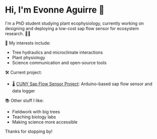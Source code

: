 # Hi, I'm Evonne Aguirre 👋

I'm a PhD student studying plant ecophysiology, currently working on designing and deploying a low-cost sap flow sensor for ecosystem research. 🌳💧

🔬 My interests include:
- Tree hydraulics and microclimate interactions
- Plant physiology
- Science communication and open-source tools

🛠 Current project:
- 🌡 [CUNY Sap Flow Sensor Project](https://github.com/eaguirre12/CUNY-Js5): Arduino-based sap flow sensor and data logger

📚 Other stuff I like:
- Fieldwork with big trees
- Teaching biology labs
- Making science more accessible

Thanks for stopping by!

<!---
eaguirre12/eaguirre12 is a ✨ special ✨ repository because its `README.md` (this file) appears on your GitHub profile.
You can click the Preview link to take a look at your changes.
--->
